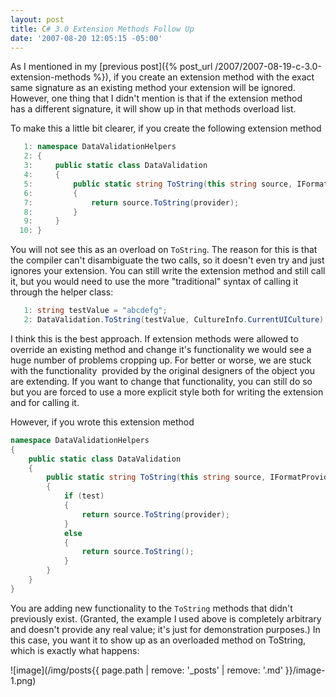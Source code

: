 ```yaml
---
layout: post
title: C# 3.0 Extension Methods Follow Up
date: '2007-08-20 12:05:15 -05:00'
---
```


As I mentioned in my [previous post]({% post_url /2007/2007-08-19-c-3.0-extension-methods %}), if you create an extension method with the exact same signature as an existing method your extension will be ignored. However, one thing that I didn't mention is that if the extension method has a different signature, it will show up in that methods overload list.

To make this a little bit clearer, if you create the following extension method

```csharp
   1: namespace DataValidationHelpers
   2: {
   3:     public static class DataValidation
   4:     {
   5:         public static string ToString(this string source, IFormatProvider provider)
   6:         {
   7:             return source.ToString(provider);
   8:         }
   9:     }
  10: }
```

You will not see this as an overload on `ToString`. The reason for this is that the compiler can't disambiguate the two calls, so it doesn't even try and just ignores your extension. You can still write the extension method and still call it, but you would need to use the more "traditional" syntax of calling it through the helper class:

```csharp
   1: string testValue = "abcdefg";
   2: DataValidation.ToString(testValue, CultureInfo.CurrentUICulture);
```

I think this is the best approach. If extension methods were allowed to override an existing method and change it's functionality we would see a huge number of problems cropping up. For better or worse, we are stuck with the functionality  provided by the original designers of the object you are extending. If you want to change that functionality, you can still do so but you are forced to use a more explicit style both for writing the extension and for calling it.

However, if you wrote this extension method

```csharp
namespace DataValidationHelpers
{
    public static class DataValidation
    {
        public static string ToString(this string source, IFormatProvider provider, bool test)
        {
            if (test)
            {
                return source.ToString(provider);
            }
            else
            {
                return source.ToString();
            }
        }
    }
}
```

You are adding new functionality to the `ToString` methods that didn't previously exist. (Granted, the example I used above is completely arbitrary and doesn't provide any real value; it's just for demonstration purposes.) In this case, you want it to show up as an overloaded method on ToString, which is exactly what happens:

![image](/img/posts{{ page.path | remove: '_posts' | remove: '.md' }}/image-1.png)

